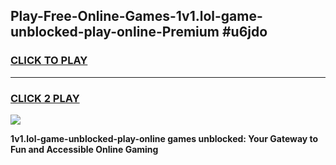 
## Play-Free-Online-Games-1v1.lol-game-unblocked-play-online-Premium #u6jdo
<h3>
<a href="https://premium.freeplayer.one?title=1v1.lol-game-unblocked-play-online&ref=8M">CLICK TO PLAY</a></h3>
<hr>

<h3>
<a href="https://premium.freeplayer.one?title=1v1.lol-game-unblocked-play-online&ref=8M">CLICK 2 PLAY</a>
  
</h3>

<a href="https://premium.freeplayer.one?title=1v1.lol-game-unblocked-play-online&ref=8M"><img src="https://clearcache.store/games.png"></a>


**1v1.lol-game-unblocked-play-online games unblocked: Your Gateway to Fun and Accessible Online Gaming**
